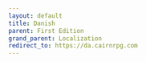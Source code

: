 ```yaml
---
layout: default
title: Danish
parent: First Edition
grand_parent: Localization
redirect_to: https://da.cairnrpg.com
---
```

